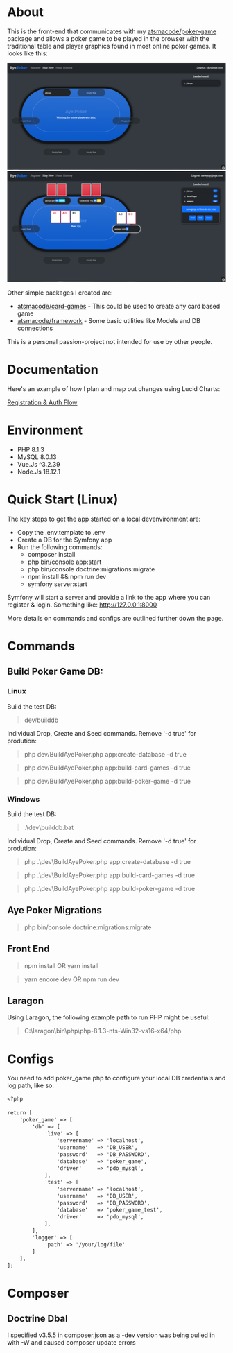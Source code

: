 # About

This is the front-end that communicates with my [atsmacode/poker-game](https://github.com/atsmacode/poker-game) package and allows a poker game to be played in the browser with the traditional table and player graphics found in most online poker games. It looks like this:

![Player Waiting at Table](/screenshots/player_waiting.png)
![Flop Action](/screenshots/flop_action.png)

Other simple packages I created are:

* [atsmacode/card-games](https://github.com/atsmacode/card-games) - This could be used to create any card based game
* [atsmacode/framework](https://github.com/atsmacode/framework) - Some basic utilities like Models and DB connections

This is a personal passion-project not intended for use by other people. 

# Documentation

Here's an example of how I plan and map out changes using Lucid Charts:

[Registration & Auth Flow](/documentation/registration_and_auth_flow.pdf)

# Environment

- PHP 8.1.3
- MySQL 8.0.13
- Vue.Js ^3.2.39
- Node.Js 18.12.1

# Quick Start (Linux)

The key steps to get the app started on a local devenvironment are:

* Copy the .env.template to .env
* Create a DB for the Symfony app
* Run the following commands:
  * composer install
  * php bin/console app:start
  * php bin/console doctrine:migrations:migrate
  * npm install && npm run dev
  * symfony server:start

Symfony will start a server and provide a link to the app where you can register & login. Something like: http://127.0.0.1:8000

More details on commands and configs are outlined further down the page.

# Commands

## Build Poker Game DB:

### Linux

Build the test DB:

> dev/builddb

Individual Drop, Create and Seed commands. Remove '-d true' for prodution:

> php dev/BuildAyePoker.php app:create-database -d true

> php dev/BuildAyePoker.php app:build-card-games -d true

> php dev/BuildAyePoker.php app:build-poker-game -d true

### Windows

Build the test DB:

> .\dev\builddb.bat

Individual Drop, Create and Seed commands. Remove '-d true' for prodution:

> php .\dev\BuildAyePoker.php app:create-database -d true

> php .\dev\BuildAyePoker.php app:build-card-games -d true

> php .\dev\BuildAyePoker.php app:build-poker-game -d true

## Aye Poker Migrations

> php bin/console doctrine:migrations:migrate

## Front End

> npm install OR yarn install

> yarn encore dev OR npm run dev

## Laragon

Using Laragon, the following example path to run PHP might be useful:

> C:\laragon\bin\php\php-8.1.3-nts-Win32-vs16-x64/php

# Configs

You need to add poker_game.php to configure your local DB credentials and log path, like so:

```
<?php

return [
    'poker_game' => [
        'db' => [
            'live' => [
                'servername' => 'localhost',
                'username'   => 'DB_USER',
                'password'   => 'DB_PASSWORD',
                'database'   => 'poker_game',
                'driver'     => 'pdo_mysql',
            ],
            'test' => [
                'servername' => 'localhost',
                'username'   => 'DB_USER',
                'password'   => 'DB_PASSWORD',
                'database'   => 'poker_game_test',
                'driver'     => 'pdo_mysql',
            ],
        ],
        'logger' => [
            'path' => '/your/log/file'
        ]
    ],
];

```

# Composer

## Doctrine Dbal

I specified v3.5.5 in composer.json as a -dev version was being pulled in with -W and caused composer update errors
